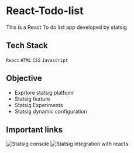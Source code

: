 # React-Todo-list

This is a React To do list app developed by statsig

 
 ## Tech Stack

  `React` `HTML` `CSS` `Javascript`

 ## Objective

  - Exprlore statsig platfomr
  - Statsig feature
  - Statsig Experiments
  - Statsig dynamic configuration

  ## Important links
![Statsig console](console.statsig.com/12Q1mzOl1chEn95niQPpgc/home)
![Statsig integration with react](https://docs.statsig.com/client/reactSDK)s
